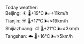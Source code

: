 Today weather:  
Beijing: ☀️ 🌡️+19°C 🌬️→11km/h  
Tianjin: ☀️ 🌡️+17°C 🌬️↘19km/h  
Shijiazhuang: ⛅️  🌡️+21°C 🌬️↙3km/h  
Tangshan: ☁️ 🌡️+16°C 🌬️↘5km/h  
